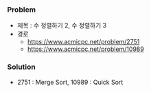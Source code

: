 ### Problem
* 제목 : 수 정렬하기 2, 수 정렬하기 3
* 경로
  * https://www.acmicpc.net/problem/2751
  * https://www.acmicpc.net/problem/10989

### Solution
* 2751 : Merge Sort, 10989 : Quick Sort
